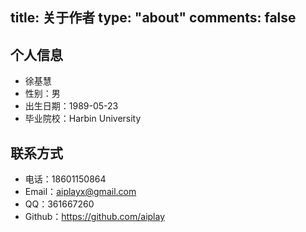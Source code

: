 title: 关于作者
type: "about"
comments: false
---

## 个人信息

 + 徐基慧
 + 性别：男
 + 出生日期：1989-05-23
 + 毕业院校：Harbin University

## 联系方式

 + 电话：18601150864
 + Email：aiplayx@gmail.com
 + QQ：361667260
 + Github：https://github.com/aiplay
